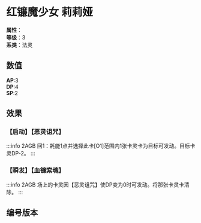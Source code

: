 <script setup>
let list = [
    { number: "2AGB-013", url: "/packs/2AGB" }
]
</script>

# 红镰魔少女 莉莉娅

**属性**：<CardAttribute text="暗"/><br>
**等级**：3<br>
**系类**：法灵

## 数值

**AP**:3<br>
**DP**:4<br>
**SP**:2

## 效果

### 【启动】【恶灵诅咒】

:::info 2AGB
回1：耗能1点并选择此卡[O1]范围内1张卡灵卡为目标可发动。目标卡灵DP-2。
:::

### 【瞬发】【血镰索魂】

:::info 2AGB
场上的卡灵因【恶灵诅咒】使DP变为0时可发动。将那张卡灵卡清除。
:::

## 编号版本

<CardNumberBox :list="list"/>